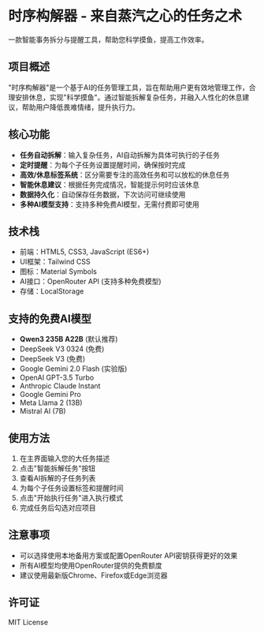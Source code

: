 # 时序构解器 - 来自蒸汽之心的任务之术

一款智能事务拆分与提醒工具，帮助您科学摸鱼，提高工作效率。

## 项目概述

"时序构解器"是一个基于AI的任务管理工具，旨在帮助用户更有效地管理工作，合理安排休息，实现"科学摸鱼"。通过智能拆解复杂任务，并融入人性化的休息建议，帮助用户降低畏难情绪，提升执行力。

## 核心功能

- **任务自动拆解**：输入复杂任务，AI自动拆解为具体可执行的子任务
- **定时提醒**：为每个子任务设置提醒时间，确保按时完成
- **高效/休息标签系统**：区分需要专注的高效任务和可以放松的休息任务
- **智能休息建议**：根据任务完成情况，智能提示何时应该休息
- **数据持久化**：自动保存任务数据，下次访问可继续使用
- **多种AI模型支持**：支持多种免费AI模型，无需付费即可使用

## 技术栈

- 前端：HTML5, CSS3, JavaScript (ES6+)
- UI框架：Tailwind CSS
- 图标：Material Symbols
- AI接口：OpenRouter API (支持多种免费模型)
- 存储：LocalStorage

## 支持的免费AI模型

- **Qwen3 235B A22B** (默认推荐)
- DeepSeek V3 0324 (免费)
- DeepSeek V3 (免费)
- Google Gemini 2.0 Flash (实验版)
- OpenAI GPT-3.5 Turbo
- Anthropic Claude Instant
- Google Gemini Pro
- Meta Llama 2 (13B)
- Mistral AI (7B)

## 使用方法

1. 在主界面输入您的大任务描述
2. 点击"智能拆解任务"按钮
3. 查看AI拆解的子任务列表
4. 为每个子任务设置标签和提醒时间
5. 点击"开始执行任务"进入执行模式
6. 完成任务后勾选对应项目

## 注意事项

- 可以选择使用本地备用方案或配置OpenRouter API密钥获得更好的效果
- 所有AI模型均使用OpenRouter提供的免费额度
- 建议使用最新版Chrome、Firefox或Edge浏览器

## 许可证

MIT License
